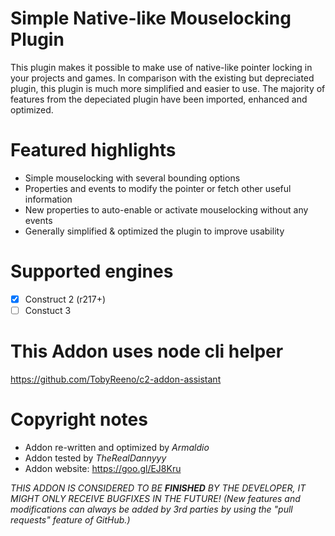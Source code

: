 # Simple Native-like Mouselocking Plugin
This plugin makes it possible to make use of native-like pointer locking in your projects and games. In comparison with the existing but depreciated plugin, this plugin is much more simplified and easier to use. The majority of features from the depeciated plugin have been imported, enhanced and optimized.

# Featured highlights
- Simple mouselocking with several bounding options
- Properties and events to modify the pointer or fetch other useful information
- New properties to auto-enable or activate mouselocking without any events
- Generally simplified & optimized the plugin to improve usability

# Supported engines
- [X] Construct 2 (r217+)
- [ ] Constuct 3

# This Addon uses node cli helper
https://github.com/TobyReeno/c2-addon-assistant

# Copyright notes
- Addon re-written and optimized by *Armaldio*
- Addon tested by *TheRealDannyyy*
- Addon website: https://goo.gl/EJ8Kru

*THIS ADDON IS CONSIDERED TO BE **FINISHED** BY THE DEVELOPER, IT MIGHT ONLY RECEIVE BUGFIXES IN THE FUTURE!* *(New features and modifications can always be added by 3rd parties by using the "pull requests" feature of GitHub.)*

